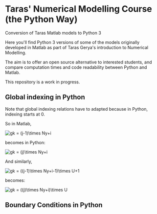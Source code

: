 # Taras' Numerical Modelling Course (the Python Way)
Conversion of Taras Matlab models to Python 3

Here you'll find Python 3 versions of some of the models originally developed in Matlab as part of Taras Gerya's introduction to Numerical Modelling.

The aim is to offer an open source alternative to interested students, and compare computation times and code readability between Python and Matlab.

This repository is a work in progress.

## Global indexing in Python
Note that global indexing relations have to adapted because in Python, indexing starts at 0.

So in Matlab, 

<img src="https://latex.codecogs.com/svg.image?gk&space;=&space;(j-1)\times&space;Ny&plus;i" title="gk = (j-1)\times Ny+i" /> 

becomes in Python:

<img src="https://latex.codecogs.com/svg.image?gk&space;=&space;(j)\times&space;Ny&plus;i" title="gk = (j)\times Ny+i" />

And similarly,

<img src="https://latex.codecogs.com/svg.image?gk&space;=&space;((j-1)\times&space;Ny&plus;i-1)\times&space;U&plus;1" title="gk = ((j-1)\times Ny+i-1)\times U+1" />

becomes:

<img src="https://latex.codecogs.com/svg.image?gk&space;=&space;((j)\times&space;Ny&plus;i)\times&space;U" title="gk = ((j)\times Ny+i)\times U" />

## Boundary Conditions in Python
